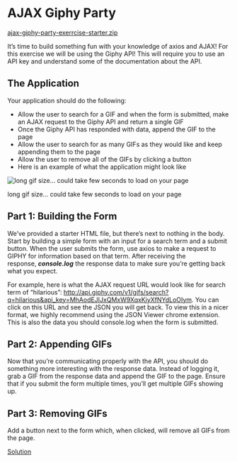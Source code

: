 # **AJAX Giphy Party**

[ajax-giphy-party-exerrcise-starter.zip](https://s3-us-west-2.amazonaws.com/secure.notion-static.com/71d6d99b-4c82-4c20-84a6-a3c615454650/ajax-giphy-party-exerrcise-starter.zip)

It’s time to build something fun with your knowledge of axios and AJAX! For this exercise we will be using the Giphy API! This will require you to use an API key and understand some of the documentation about the API.

## **The Application**

Your application should do the following:

- Allow the user to search for a GIF and when the form is submitted, make an AJAX request to the Giphy API and return a single GIF
- Once the Giphy API has responded with data, append the GIF to the page
- Allow the user to search for as many GIFs as they would like and keep appending them to the page
- Allow the user to remove all of the GIFs by clicking a button
- Here is an example of what the application might look like

![long gif size… could take few seconds to load on your page](https://s3-us-west-2.amazonaws.com/secure.notion-static.com/7cfaa680-8b92-4885-bdba-d022d033a054/app.gif)

long gif size… could take few seconds to load on your page

## **Part 1: Building the Form**

We’ve provided a starter HTML file, but there’s next to nothing in the body. Start by building a simple form with an input for a search term and a submit button. When the user submits the form, use axios to make a request to GIPHY for information based on that term. After receiving the response, ***console.log*** the response data to make sure you’re getting back what you expect.

For example, here is what the AJAX request URL would look like for search term of “hilarious”: http://api.giphy.com/v1/gifs/search?q=hilarious&api_key=MhAodEJIJxQMxW9XqxKjyXfNYdLoOIym. You can click on this URL and see the JSON you will get back. To view this in a nicer format, we highly recommend using the JSON Viewer chrome extension. This is also the data you should console.log when the form is submitted.

## **Part 2: Appending GIFs**

Now that you’re communicating properly with the API, you should do something more interesting with the response data. Instead of logging it, grab a GIF from the response data and append the GIF to the page. Ensure that if you submit the form multiple times, you’ll get multiple GIFs showing up.

## **Part 3: Removing GIFs**

Add a button next to the form which, when clicked, will remove all GIFs from the page.

[Solution](https://lessons.springboard.com/Solution-85dcaf3e57ac40239a8d8fa07f13e4d1?pvs=21)

